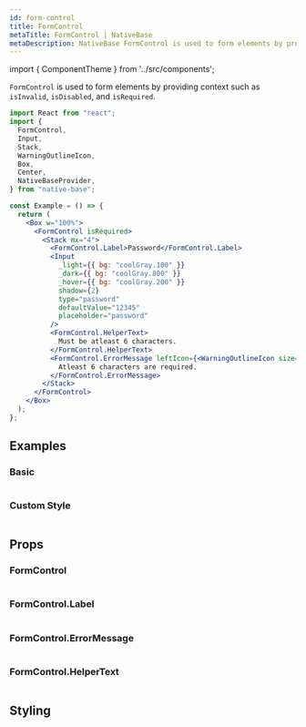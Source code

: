 ```yaml
---
id: form-control
title: FormControl
metaTitle: FormControl | NativeBase
metaDescription: NativeBase FormControl is used to form elements by providing context such as isInvalid, isDisabled, and isRequired. Read examples of the FormControl component.
---
```


import { ComponentTheme } from '../src/components';

`FormControl` is used to form elements by providing context such as `isInvalid`, `isDisabled`, and `isRequired`.

```jsx isShowcase gradient="3"
import React from "react";
import {
  FormControl,
  Input,
  Stack,
  WarningOutlineIcon,
  Box,
  Center,
  NativeBaseProvider,
} from "native-base";

const Example = () => {
  return (
    <Box w="100%">
      <FormControl isRequired>
        <Stack mx="4">
          <FormControl.Label>Password</FormControl.Label>
          <Input
            _light={{ bg: "coolGray.100" }}
            _dark={{ bg: "coolGray.800" }}
            _hover={{ bg: "coolGray.200" }}
            shadow={2}
            type="password"
            defaultValue="12345"
            placeholder="password"
          />
          <FormControl.HelperText>
            Must be atleast 6 characters.
          </FormControl.HelperText>
          <FormControl.ErrorMessage leftIcon={<WarningOutlineIcon size="xs" />}>
            Atleast 6 characters are required.
          </FormControl.ErrorMessage>
        </Stack>
      </FormControl>
    </Box>
  );
};
```

## Examples

### Basic

```ComponentSnackPlayer path=components,composites,FormControl,Usage.tsx

```

### Custom Style

```ComponentSnackPlayer path=components,composites,FormControl,CustomStyle.tsx

```

## Props

### FormControl

```ComponentPropTable path=composites,FormControl,FormControl.tsx

```

### FormControl.Label

```ComponentPropTable path=composites,FormControl,FormControlLabel.tsx

```

### FormControl.ErrorMessage

```ComponentPropTable path=composites,FormControl,FormControlErrorMessage.tsx

```

### FormControl.HelperText

```ComponentPropTable path=composites,FormControl,FormControlHelperText.tsx

```

## Styling

<ComponentTheme name="formControl" fileName="form-control" />
